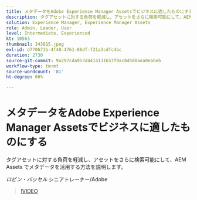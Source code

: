 ```yaml
---
title: メタデータをAdobe Experience Manager Assetsでビジネスに適したものにする
description: タグアセットに対する負荷を軽減し、アセットをさらに検索可能にして、AEM Assets でメタデータを活用する方法を説明します。
solution: Experience Manager, Experience Manager Assets
role: Admin, Leader, User
level: Intermediate, Experienced
kt: 10563
thumbnail: 343815.jpeg
exl-id: d770673b-4f48-4761-86df-f21a3cdfc4bc
duration: 2730
source-git-commit: 9a297cda953d4414131657f9ac84580aea0eabeb
workflow-type: tm+mt
source-wordcount: '81'
ht-degree: 66%

---
```


# メタデータをAdobe Experience Manager Assetsでビジネスに適したものにする

タグアセットに対する負荷を軽減し、アセットをさらに検索可能にして、AEM Assets でメタデータを活用する方法を説明します。

*ロビン・バッセル* シニアトレーナー/Adobe

>[!VIDEO](https://video.tv.adobe.com/v/343815/?quality=12&learn=on)
